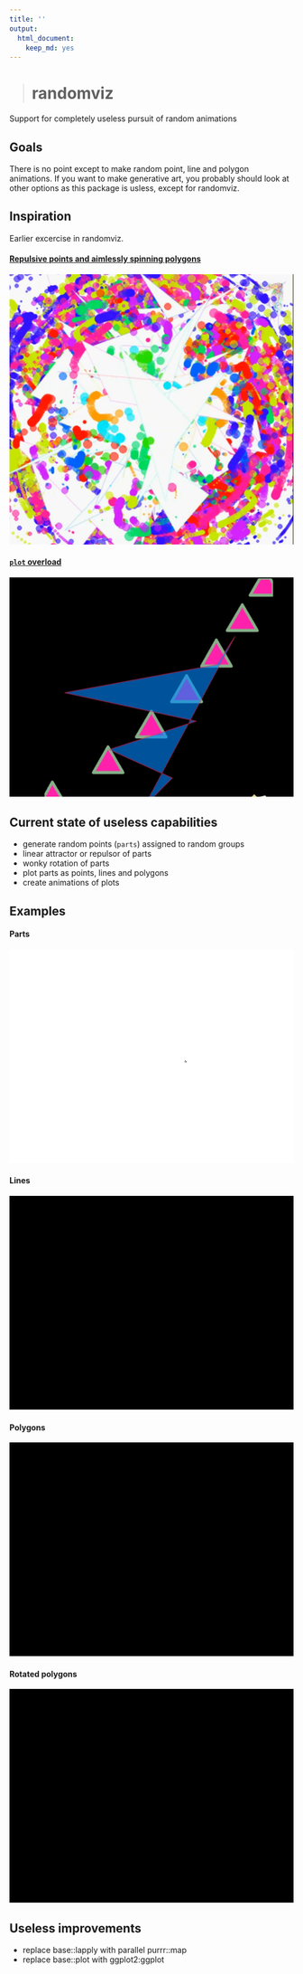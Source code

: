 ```yaml
---
title: ''
output: 
  html_document: 
    keep_md: yes
---
```




> # randomviz

Support for completely useless pursuit of random animations

## Goals
There is no point except to make random point, line and polygon animations. If you want to make generative art, you probably should look at other options as this package is usless, except for randomviz.

## Inspiration
Earlier excercise in randomviz.

#### [Repulsive points and aimlessly spinning polygons](https://www.flickr.com/photos/dgrapov_2/6215428437/in/photostream/)

[ ![](vignettes/imgs/past_randomviz1.png) ](https://www.flickr.com/photos/dgrapov_2/6215428437/in/photostream/)

#### [`plot` overload](https://www.flickr.com/photos/dgrapov_2/7046918685/)
[ ![](vignettes/imgs/past_randomviz2.png) ](https://www.flickr.com/photos/dgrapov_2/7046918685/)


## Current state of useless capabilities

* generate random points (`parts`) assigned to random groups
* linear attractor or repulsor of parts
* wonky rotation of parts
* plot parts as points, lines and polygons
* create animations of plots

## Examples

#### Parts 

![](vignettes/imgs/plot1.gif)

#### Lines

![](vignettes/imgs/plot2.gif)

#### Polygons

![](vignettes/imgs/plot3.gif)

#### Rotated polygons

![](vignettes/imgs/plot4.gif)

## Useless improvements
 * replace base::lapply with parallel purrr::map
 * replace base::plot with ggplot2:ggplot
